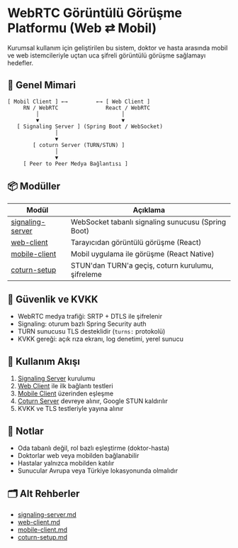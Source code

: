# WebRTC Görüntülü Görüşme Platformu (Web ⇄ Mobil)

Kurumsal kullanım için geliştirilen bu sistem, doktor ve hasta arasında mobil ve web istemcileriyle uçtan uca şifreli görüntülü görüşme sağlamayı hedefler.

## 🧱 Genel Mimari

```
[ Mobil Client ] ←→         ←→ [ Web Client ]
     RN / WebRTC               React / WebRTC
         │                          │
         ▼                          ▼
   [ Signaling Server ] (Spring Boot / WebSocket)
               │
               ▼
        [ coturn Server (TURN/STUN) ]
               │
               ▼
     [ Peer to Peer Medya Bağlantısı ]
```

## 📦 Modüller

| Modül                                     | Açıklama                                           |
| ----------------------------------------- | -------------------------------------------------- |
| [signaling-server](./signaling-server.md) | WebSocket tabanlı signaling sunucusu (Spring Boot) |
| [web-client](./web-client.md)             | Tarayıcıdan görüntülü görüşme (React)              |
| [mobile-client](./mobile-client.md)       | Mobil uygulama ile görüşme (React Native)          |
| [coturn-setup](./coturn-setup.md)         | STUN'dan TURN'a geçiş, coturn kurulumu, şifreleme  |

## 🔐 Güvenlik ve KVKK

- WebRTC medya trafiği: SRTP + DTLS ile şifrelenir
- Signaling: oturum bazlı Spring Security auth
- TURN sunucusu TLS desteklidir (`turns:` protokolü)
- KVKK gereği: açık rıza ekranı, log denetimi, yerel sunucu

## 🔁 Kullanım Akışı

1. [Signaling Server](./signaling-server.md) kurulumu
2. [Web Client](./web-client.md) ile ilk bağlantı testleri
3. [Mobile Client](./mobile-client.md) üzerinden eşleşme
4. [Coturn Server](./coturn-setup.md) devreye alınır, Google STUN kaldırılır
5. KVKK ve TLS testleriyle yayına alınır

## 🧭 Notlar

- Oda tabanlı değil, rol bazlı eşleştirme (doktor-hasta)
- Doktorlar web veya mobilden bağlanabilir
- Hastalar yalnızca mobilden katılır
- Sunucular Avrupa veya Türkiye lokasyonunda olmalıdır

## 🗂 Alt Rehberler

- [signaling-server.md](./signaling-server.md)
- [web-client.md](./web-client.md)
- [mobile-client.md](./mobile-client.md)
- [coturn-setup.md](./coturn-setup.md)
